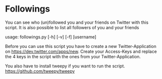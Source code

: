 Followings
==========

You can see who (un)followed you and your friends on Twitter with this script.
It is also possible to list all followers of you and your friends

usage: followings.py [-h] [-v] [-f] [username]

Before you can use this script you have to create a new Twitter-Application on https://dev.twitter.com/apps/new.
Create your Access-Keys and replace the 4 keys in the script with the ones from your Twitter-Application.

You also have to install tweepy if you want to run the script.
https://github.com/tweepy/tweepy
